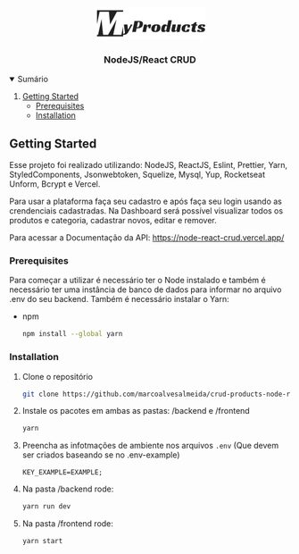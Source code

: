 <!-- PROJECT LOGO -->
<br />
<p align="center">
  <a href="https://github.com/othneildrew/Best-README-Template">
    <img src="images/logo.png" alt="Logo" width="200">
  </a>

  <h3 align="center">NodeJS/React CRUD</h3>
</p>



<!-- TABLE OF CONTENTS -->
<details open="open">
  <summary>Sumário</summary>
  <ol>
    <li>
      <a href="#getting-started">Getting Started</a>
      <ul>
        <li><a href="#prerequisites">Prerequisites</a></li>
        <li><a href="#installation">Installation</a></li>
      </ul>
    </li>
  </ol>
</details>


<!-- GETTING STARTED -->
## Getting Started
Esse projeto foi realizado utilizando: NodeJS, ReactJS, Eslint, Prettier, Yarn, StyledComponents, Jsonwebtoken, Squelize, Mysql, Yup, Rocketseat Unform, Bcrypt e Vercel.

Para usar a plataforma faça seu cadastro e após faça seu login usando as crendenciais cadastradas. Na Dashboard será possível visualizar todos os produtos e categoria, cadastrar novos, editar e remover.

Para acessar a Documentação da API: https://node-react-crud.vercel.app/ 

### Prerequisites

Para começar a utilizar é necessário ter o Node instalado e também é necessário ter uma instância de banco de dados para informar no arquivo .env do seu backend. Também é necessário instalar o Yarn: 
* npm
  ```sh
  npm install --global yarn
  ```

### Installation

1. Clone o repositório
   ```sh
   git clone https://github.com/marcoalvesalmeida/crud-products-node-react.git
   ```
2. Instale os pacotes em ambas as pastas: /backend e /frontend
   ```sh
   yarn 
   ```
3. Preencha as infotmações de ambiente nos arquivos `.env` (Que devem ser criados baseando se no .env-example)
   ```JS
   KEY_EXAMPLE=EXAMPLE;
   ```
   
4. Na pasta /backend rode:
   ```sh
   yarn run dev
   ```
5. Na pasta /frontend rode:
   ```sh
   yarn start
   ```
